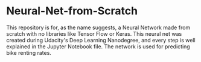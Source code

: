 # Neural-Net-from-Scratch

This repository is for, as the name suggests, a Neural Network made from scratch with no libraries like Tensor Flow or Keras. This neural net was created during Udacity's Deep Learning Nanodegree, and every step is well explained in the Jupyter Notebook file. The network is used for predicting bike renting rates.
